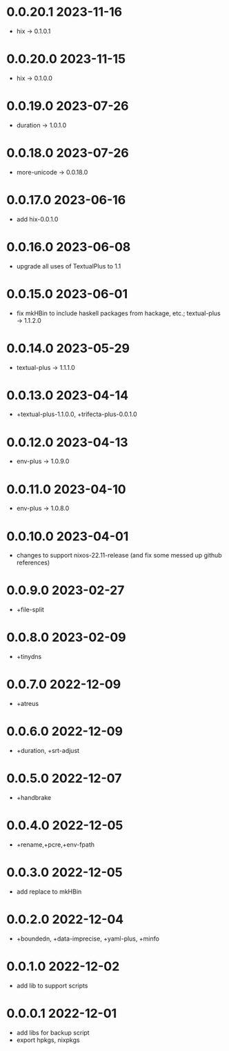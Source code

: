 0.0.20.1 2023-11-16
===================
- hix -> 0.1.0.1

0.0.20.0 2023-11-15
===================
- hix -> 0.1.0.0

0.0.19.0 2023-07-26
===================
- duration -> 1.0.1.0

0.0.18.0 2023-07-26
===================
- more-unicode -> 0.0.18.0

0.0.17.0 2023-06-16
===================
- add hix-0.0.1.0

0.0.16.0 2023-06-08
===================
- upgrade all uses of TextualPlus to 1.1

0.0.15.0 2023-06-01
===================
- fix mkHBin to include haskell packages from hackage, etc.; textual-plus -> 1.1.2.0

0.0.14.0 2023-05-29
===================
- textual-plus -> 1.1.1.0

0.0.13.0 2023-04-14
===================
- +textual-plus-1.1.0.0, +trifecta-plus-0.0.1.0

0.0.12.0 2023-04-13
===================
- env-plus -> 1.0.9.0

0.0.11.0 2023-04-10
===================
- env-plus -> 1.0.8.0

0.0.10.0 2023-04-01
===================
- changes to support nixos-22.11-release (and fix some messed up github references)

0.0.9.0 2023-02-27
==================
- +file-split

0.0.8.0 2023-02-09
==================
- +tinydns

0.0.7.0 2022-12-09
==================
- +atreus

0.0.6.0 2022-12-09
==================
- +duration, +srt-adjust

0.0.5.0 2022-12-07
==================
- +handbrake

0.0.4.0 2022-12-05
==================
- +rename,+pcre,+env-fpath

0.0.3.0 2022-12-05
==================
- add replace to mkHBin

0.0.2.0 2022-12-04
==================
- +boundedn, +data-imprecise, +yaml-plus, +minfo

0.0.1.0 2022-12-02
==================
- add lib to support scripts

0.0.0.1 2022-12-01
==================
- add libs for backup script
- export hpkgs, nixpkgs
